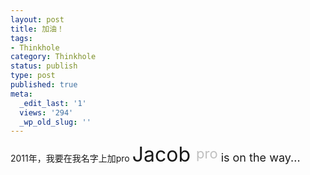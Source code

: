 ```yaml
---
layout: post
title: 加油！
tags:
- Thinkhole
category: Thinkhole
status: publish
type: post
published: true
meta:
  _edit_last: '1'
  views: '294'
  _wp_old_slug: ''
---
```

2011年，我要在我名字上加pro
<span style="font-size: 32px; line-height: 32px;">Jacob </span><sup><span style="color: #c0c0c0; font-size: 22px;">pro</span></sup><span style="font-size: 18px;"> is on the way...</span>
